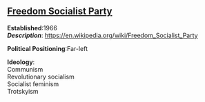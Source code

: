 ## [Freedom Socialist Party](http://www.socialism.com/) 
**Established**:1966  
***Description***: https://en.wikipedia.org/wiki/Freedom_Socialist_Party  

**Political Positioning**:Far-left  

**Ideology**:  
Communism  
Revolutionary socialism  
Socialist feminism  
Trotskyism  